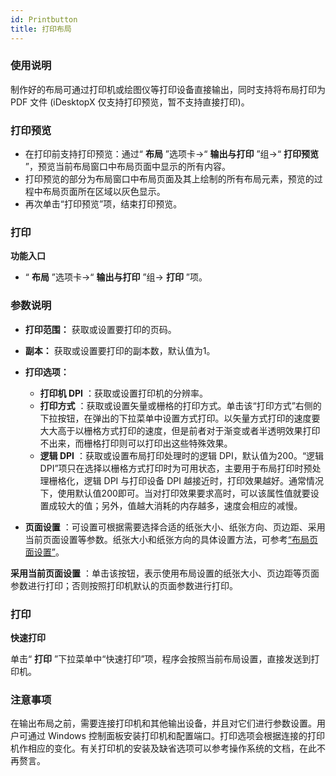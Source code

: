 ```yaml
---
id: Printbutton
title: 打印布局
---
```

### 使用说明

制作好的布局可通过打印机或绘图仪等打印设备直接输出，同时支持将布局打印为 PDF 文件 (iDesktopX 仅支持打印预览，暂不支持直接打印)。

### 打印预览

* 在打印前支持打印预览：通过“ **布局** ”选项卡->“ **输出与打印** ”组->“ **打印预览** ”，预览当前布局窗口中布局页面中显示的所有内容。
* 打印预览的部分为布局窗口中布局页面及其上绘制的所有布局元素，预览的过程中布局页面所在区域以灰色显示。
* 再次单击“打印预览”项，结束打印预览。

### 打印

**功能入口**

* “ **布局** ”选项卡->“ **输出与打印** ”组-> **打印** ”项。

### 参数说明

* **打印范围：** 获取或设置要打印的页码。
* **副本：** 获取或设置要打印的副本数，默认值为1。
* **打印选项：**

    * **打印机 DPI** ：获取或设置打印机的分辨率。
    * **打印方式** ：获取或设置矢量或栅格的打印方式。单击该“打印方式”右侧的下拉按钮，在弹出的下拉菜单中设置方式打印。以矢量方式打印的速度要大大高于以栅格方式打印的速度，但是前者对于渐变或者半透明效果打印不出来，而栅格打印则可以打印出这些特殊效果。
    * **逻辑 DPI** ：获取或设置布局打印处理时的逻辑 DPI，默认值为200。“逻辑 DPI”项只在选择以栅格方式打印时为可用状态，主要用于布局打印时预处理栅格化，逻辑 DPI 与打印设备 DPI 越接近时，打印效果越好。通常情况下，使用默认值200即可。当对打印效果要求高时，可以该属性值就要设置成较大的值；另外，值越大消耗的内存越多，速度会相应的减慢。
* **页面设置** ：可设置可根据需要选择合适的纸张大小、纸张方向、页边距、采用当前页面设置等参数。纸张大小和纸张方向的具体设置方法，可参考[“布局页面设置”](../PageSetup.html)。 

**采用当前页面设置** ：单击该按钮，表示使用布局设置的纸张大小、页边距等页面参数进行打印；否则按照打印机默认的页面参数进行打印。

### 打印

**快速打印**

单击“ **打印** ”下拉菜单中“快速打印”项，程序会按照当前布局设置，直接发送到打印机。

### 注意事项

在输出布局之前，需要连接打印机和其他输出设备，并且对它们进行参数设置。用户可通过 Windows
控制面板安装打印机和配置端口。打印选项会根据连接的打印机作相应的变化。有关打印机的安装及缺省选项可以参考操作系统的文档，在此不再赘言。

